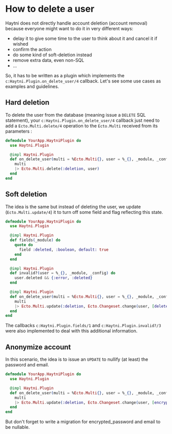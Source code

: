 # How to delete a user

Haytni does not directly handle account deletion (account removal) because everyone might want to do it in very different ways:

* delay it to give some time to the user to think about it and cancel it if wished
* confirm the action
* do some kind of soft-deletion instead
* remove extra data, even non-SQL
* ...

So, it has to be written as a plugin which implements the `c:Haytni.Plugin.on_delete_user/4` callback. Let's see some use cases as examples and guidelines.

## Hard deletion

To delete the user from the database (meaning issue a `DELETE` SQL statement), your `c:Haytni.Plugin.on_delete_user/4` callback just need to add a `Ecto.Multi.delete/4` operation to the `Ecto.Multi` received from its parameters :

```elixir
defmodule YourApp.HaytniPlugin do
  use Haytni.Plugin

  @impl Haytni.Plugin
  def on_delete_user(multi = %Ecto.Multi{}, user = %_{}, _module, _config) do
    multi
    |> Ecto.Multi.delete(:deletion, user)
  end
end
```

## Soft deletion

The idea is the same but instead of deleting the user, we update (`Ecto.Multi.update/4`) it to turn off some field and flag reflecting this state.

```elixir
defmodule YourApp.HaytniPlugin do
  use Haytni.Plugin

  @impl Haytni.Plugin
  def fields(_module) do
    quote do
      field :deleted, :boolean, default: true
    end
  end

  @impl Haytni.Plugin
  def invalid?(user = %_{}, _module, _config) do
    user.deleted && {:error, :deleted}
  end

  @impl Haytni.Plugin
  def on_delete_user(multi = %Ecto.Multi{}, user = %_{}, _module, _config) do
    multi
    |> Ecto.Multi.update(:deletion, Ecto.Changeset.change(user, [deleted: true]))
  end
end
```

The callbacks `c:Haytni.Plugin.fields/1` and `c:Haytni.Plugin.invalid?/3` were also implemented to deal with this additional information.

## Anonymize account

In this scenario, the idea is to issue an `UPDATE` to nullify (at least) the password and email.

```elixir
defmodule YourApp.HaytniPlugin do
  use Haytni.Plugin

  @impl Haytni.Plugin
  def on_delete_user(multi = %Ecto.Multi{}, user = %_{}, _module, _config) do
    multi
    |> Ecto.Multi.update(:deletion, Ecto.Changeset.change(user, [encrypted_password: nil, email: nil]))
  end
end
```

But don't forget to write a migration for encrypted_password and email to be nullable.
